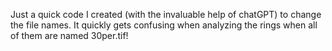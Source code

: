 Just a quick code I created (with the invaluable help of chatGPT) to change the file names. It quickly gets confusing when analyzing the rings when all of them are named 30per.tif!
